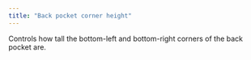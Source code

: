 ```yaml
---
title: "Back pocket corner height"
---
```


Controls how tall the bottom-left and bottom-right corners of the back pocket are.
